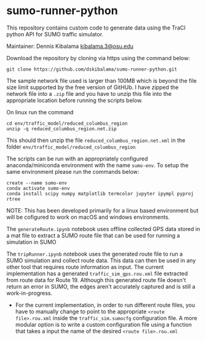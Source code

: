 # sumo-runner-python

This repository contains custom code to generate data using the TraCI python API for SUMO traffic simulator.

Maintainer: Dennis Kibalama kibalama.3@osu.edu

Download the repository by cloning via https using the command below:

```shell
git clone https://github.com/dskibalama/sumo-runner-python.git
```

The sample network file used is larger than 100MB which is beyond the file size limit supported by the free version of GitHUb. I have zipped the network file into a `.zip` file and you have to unzip this file into the appropriate location before running the scripts below. 

On linux run the command
```shell
cd env/traffic_model/reduced_columbus_region
unzip -q reduced_columbus_region.net.zip
```
This should then unzip the file `reduced_columbus_region.net.xml` in the folder `env/traffic_model/reduced_columbus_region`

The scripts can be run with an appropriately configured anaconda/miniconda environment with the name `sumo-env`. To setup the same environment please run the commands below:

```shell 
create --name sumo-env
conda activate sumo-env
conda install scipy numpy matplotlib termcolor jupyter ipympl pyproj rtree
```

NOTE: This has been developed primarily for a linux based environment but will be cofigured to work on macOS and windows environments. 

The `generateRoute.ipynb` notebook uses offline collected GPS data stored in a mat file to extract a SUMO route file that can be used for running a simulation in SUMO

The `tripRunner.ipynb` notebook uses the generated route file to run a SUMO simulation and collect route data. This data can then be used in any other tool that requires route information as input. The current implementation has a generated `traffic_sim_gps.rou.xml` file extracted from route data for Route 19. Although this generated route file doesn't return an error in SUMO, the edges aren't accurately captured and is still a work-in-progress.

* For the current implementation, in order to run different route files, you have to manually change to point to the appropriate `<route file>.rou.xml` inside the `traffic_sim.sumocfg` configuration file. A more modular option is to write a custom configuration file using a function that takes a input the name of the desired `<route file>.rou.xml`
